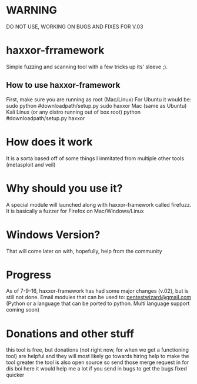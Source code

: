 # WARNING 
DO NOT USE, WORKING ON BUGS AND FIXES FOR V.03 
# haxxor-frramework
Simple fuzzing and scanning tool with a few tricks up its' sleeve ;).
## How to use haxxor-framework
First, make sure you are running as root (Mac/Linux)
For Ubuntu it would be:
  sudo python #downloadpath/setup.py
  sudo haxxor
Mac (same as Ubuntu)
Kali Linux (or any distro running out of box root)
  python #downloadpath/setup.py
  haxxor
# How does it work
It is a sorta based off of some things I immitated from multiple other tools (metasploit and veil)
# Why should you use it?
A special module will launched along with haxxor-framework called firefuzz. It is basically a fuzzer for Firefox on Mac/Windows/Linux
# Windows Version?
That will come later on with, hopefully, help from the community
# Progress
As of 7-9-16, haxxor-framework has had some major changes (v.02), but is still not done. Email modules that can be used to: pentestwizard@gmail.com (Python or a language that can be ported to python. Multi language support coming soon)
# Donations and other stuff
this tool is free, but donations (not right now, for when we get a functioning tool) are helpful and they will most likely go towards hiring help to make the tool greater
the tool is also open source so send those merge request in for dis boi here
it would help me a lot if you send in bugs to get the bugs fixed quicker
